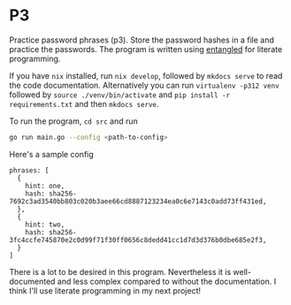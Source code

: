 # P3

Practice password phrases (p3).
Store the password hashes in a file and practice the passwords.
The program is written using [entangled](https://github.com/entangled/entangled) for literate programming.

If you have `nix` installed, run `nix develop`, followed by `mkdocs serve` to read the code documentation.
Alternatively you can run `virtualenv -p312 venv` followed by `source ./venv/bin/activate`
and `pip install -r requirements.txt` and then `mkdocs serve`.

To run the program, `cd src` and run

```bash
go run main.go --config <path-to-config>
```

Here's a sample config

```
phrases: [
  {
    hint: one,
    hash: sha256-7692c3ad3540bb803c020b3aee66cd8887123234ea0c6e7143c0add73ff431ed,
  },
  {
    hint: two,
    hash: sha256-3fc4ccfe745870e2c0d99f71f30ff0656c8dedd41cc1d7d3d376b0dbe685e2f3,
  }
]

```

There is a lot to be desired in this program.
Nevertheless it is well-documented and less complex compared to without the documentation.
I think I'll use literate programming in my next project!
